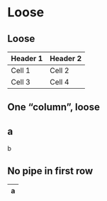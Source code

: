 # Loose

## Loose

Header 1 | Header 2
-------- | --------
Cell 1   | Cell 2
Cell 3   | Cell 4

## One “column”, loose

a
-
b

## No pipe in first row

a |
| - |
